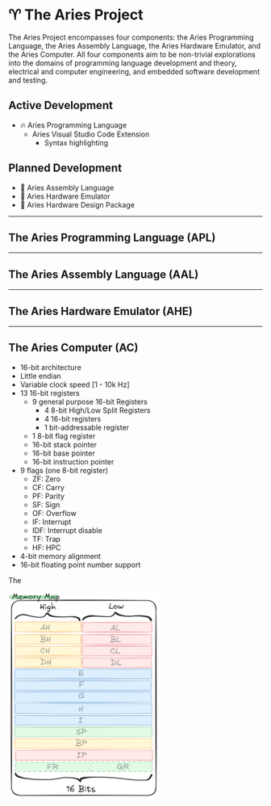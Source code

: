 # ♈ The Aries Project

The Aries Project encompasses four components: the Aries Programming Language, the Aries Assembly Language, the Aries Hardware Emulator, and the Aries Computer. All four components aim to be non-trivial explorations into the domains of programming language development and theory, electrical and computer engineering, and embedded software development and testing.

## Active Development
- :fire: Aries Programming Language
    - Aries Visual Studio Code Extension
        - Syntax highlighting

## Planned Development
- :ice_cube: Aries Assembly Language
- :ice_cube: Aries Hardware Emulator
- :ice_cube: Aries Hardware Design Package

---

## The Aries Programming Language (APL)


---
## The Aries Assembly Language (AAL)


---
## The Aries Hardware Emulator (AHE)


---
## The Aries Computer (AC)
* 16-bit architecture
* Little endian
* Variable clock speed [1 - 10k Hz]
* 13 16-bit registers
    - 9 general purpose 16-bit Registers
        + 4 8-bit High/Low Split Registers
        + 4 16-bit registers
        + 1 bit-addressable register
    - 1 8-bit flag register
    - 16-bit stack pointer
    - 16-bit base pointer
    - 16-bit instruction pointer
* 9 flags (one 8-bit register)
    - ZF: Zero 
    - CF: Carry
    - PF: Parity
    - SF: Sign
    - OF: Overflow
    - IF: Interrupt
    - IDF: Interrupt disable
    - TF: Trap
    - HF: HPC
* 4-bit memory alignment
* 16-bit floating point number support

The 

<img src="https://github.com/OrionCummings/Aries/blob/main/Resources/GitHub/memory-map.PNG?raw=true" alt="The memory layout of the Aries CPU" width="300"/>